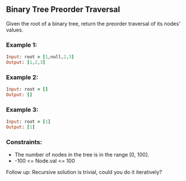 ## Binary Tree Preorder Traversal

Given the root of a binary tree, return the preorder traversal of its nodes' values.

### Example 1:
```ruby
Input: root = [1,null,2,3]
Output: [1,2,3]
```
### Example 2:
```ruby
Input: root = []
Output: []
```
### Example 3:
```ruby
Input: root = [1]
Output: [1]
```
### Constraints:

- The number of nodes in the tree is in the range [0, 100].
- -100 <= Node.val <= 100

Follow up: Recursive solution is trivial, could you do it iteratively?